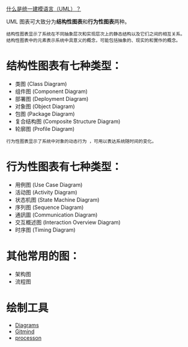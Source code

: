 [什么是统一建模语言（UML）？](https://www.visual-paradigm.com/cn/guide/uml-unified-modeling-language/what-is-uml/)

UML 图表可大致分为**结构性图表**和**行为性图表**两种。

```
结构性图表显示了系统在不同抽象层次和实现层次上的静态结构以及它们之间的相互关系。
结构性图表中的元素表示系统中具意义的概念，可能包括抽象的、现实的和實作的概念。
```
# 结构性图表有七种类型：

* 类图 (Class Diagram)
* 组件图 (Component Diagram)
* 部署图 (Deployment Diagram)
* 对象图 (Object Diagram)
* 包图 (Package Diagram)
* 复合结构图 (Composite Structure Diagram)
* 轮廓图 (Profile Diagram)

```
行为性图表显示了系统中对象的动态行为 ，可用以表达系统随时间的变化。
```
# 行为性图表有七种类型：

* 用例图 (Use Case Diagram)
* 活动图 (Activity Diagram)
* 状态机图 (State Machine Diagram)
* 序列图 (Sequence Diagram)
* 通訊圖 (Communication Diagram)
* 交互概述图 (Interaction Overview Diagram)
* 时序图 (Timing Diagram)

# 其他常用的图：

* 架构图
* 流程图

# 绘制工具

* [Diagrams](https://app.diagrams.net/)
* [Gitmind](https://gitmind.cn/app/template)
* [processon](https://www.processon.com/)